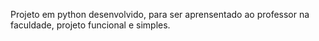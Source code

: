 Projeto em python desenvolvido, para ser aprensentado ao professor na faculdade, projeto funcional e simples.
